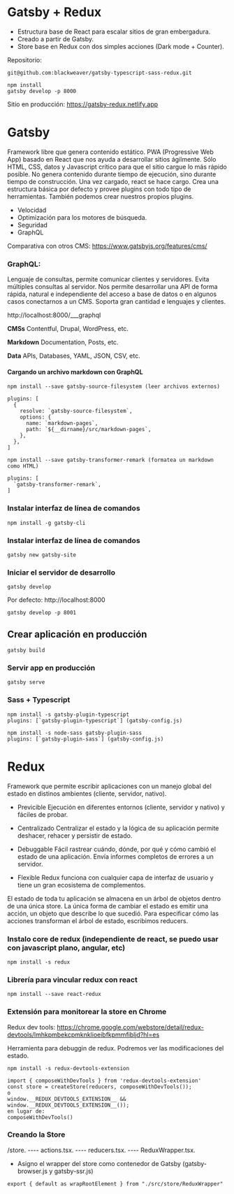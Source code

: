 # Gatsby + Redux

* Estructura base de React para escalar sitios de gran embergadura. 
* Creado a partir de Gatsby. 
* Store base en Redux con dos simples acciones (Dark mode + Counter).

Repositorio:
```
git@github.com:blackweaver/gatsby-typescript-sass-redux.git
```
```
npm install
gatsby develop -p 8000
```

Sitio en producción:
https://gatsby-redux.netlify.app

# Gatsby

Framework libre que genera contenido estático. PWA (Progressive Web App) basado en React que nos ayuda a desarrollar sitios ágilmente. Sólo HTML, CSS, datos y Javascript crítico para que el sitio cargue lo más rápido posible. No genera contenido durante tiempo de ejecución, sino durante tiempo de construcción. Una vez cargado, react se hace cargo.
Crea una estructura básica por defecto y provee plugins con todo tipo de herramientas. También podemos crear nuestros propios plugins.

* Velocidad
* Optimización para los motores de búsqueda.
* Seguridad
* GraphQL

Comparativa con otros CMS: https://www.gatsbyjs.org/features/cms/

### GraphQL: 

Lenguaje de consultas, permite comunicar clientes y servidores. Evita múltiples consultas al servidor.
Nos permite desarrollar una API de forma rápida, natural e independiente del acceso a base de datos o en algunos casos
conectarnos a un CMS. Soporta gran cantidad e lenguajes y clientes.

http://localhost:8000/___graphql

**CMSs**
Contentful, Drupal, WordPress, etc.

**Markdown**
Documentation, Posts, etc.

**Data**
APIs, Databases, YAML, JSON, CSV, etc.

#### Cargando un archivo markdown con GraphQL

```
npm install --save gatsby-source-filesystem (leer archivos externos)

plugins: [
  {
    resolve: `gatsby-source-filesystem`,
    options: {
      name: `markdown-pages`,
      path: `${__dirname}/src/markdown-pages`,
    },
  },
]
```

```
npm install --save gatsby-transformer-remark (formatea un markdown como HTML)

plugins: [
  `gatsby-transformer-remark`,
]
```


### Instalar interfaz de línea de comandos

```
npm install -g gatsby-cli
```

### Instalar interfaz de línea de comandos

```
gatsby new gatsby-site
```

### Iniciar el servidor de desarrollo

```
gatsby develop
```

Por defecto: http://localhost:8000

```
gatsby develop -p 8001
```

## Crear aplicación en producción

```
gatsby build
```

### Servir app en producción

```
gatsby serve
```

### Sass + Typescript

```
npm install -s gatsby-plugin-typescript
plugins: [`gatsby-plugin-typescript`] (gatsby-config.js)
```
```
npm install -s node-sass gatsby-plugin-sass
plugins: [`gatsby-plugin-sass`] (gatsby-config.js)
```


# Redux

Framework que permite escribir aplicaciones con un manejo global del estado en distinos ambientes (cliente, servidor, nativo).

* Previcible
Ejecución en diferentes entornos (cliente, servidor y nativo) y fáciles de probar.

* Centralizado
Centralizar el estado y la lógica de su aplicación permite deshacer, rehacer y persistir de estado.

* Debuggable
Fácil rastrear cuándo, dónde, por qué y cómo cambió el estado de una aplicación. Envía informes completos de errores a un servidor.

* Flexible
Redux funciona con cualquier capa de interfaz de usuario y tiene un gran ecosistema de complementos.

El estado de toda tu aplicación se almacena en un árbol de objetos dentro de una única store.
La única forma de cambiar el estado es emitir una acción, un objeto que describe lo que sucedió.
Para especificar cómo las acciones transforman el árbol de estado, escribimos reducers.

### Instalo core de redux (independiente de react, se puedo usar con javascript plano, angular, etc)

```
npm install -s redux
```

### Librería para vincular redux con react

```
npm install --save react-redux
```

### Extensión para monitorear la store en Chrome 

Redux dev tools: 
https://chrome.google.com/webstore/detail/redux-devtools/lmhkpmbekcpmknklioeibfkpmmfibljd?hl=es

Herramienta para debuggin de redux. Podremos ver las modificaciones del estado.

```
npm install -s redux-devtools-extension

import { composeWithDevTools } from 'redux-devtools-extension'
const store = createStore(reducers, composeWithDevTools());
o
window.__REDUX_DEVTOOLS_EXTENSION__ && window.__REDUX_DEVTOOLS_EXTENSION__());
en lugar de:
composeWithDevTools()
```

### Creando la Store

/store. 
---- actions.tsx. 
---- reducers.tsx. 
---- ReduxWrapper.tsx. 

* Asigno el wrapper del store como contenedor de Gatsby (gatsby-browser.js y gatsby-ssr.js)

```
export { default as wrapRootElement } from "./src/store/ReduxWrapper"
```
